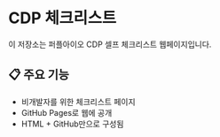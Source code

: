 # CDP 체크리스트

이 저장소는 퍼플아이오 CDP 셀프 체크리스트 웹페이지입니다.

## 📋 주요 기능
- 비개발자를 위한 체크리스트 페이지
- GitHub Pages로 웹에 공개
- HTML + GitHub만으로 구성됨

